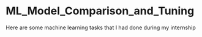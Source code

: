 # ML_Model_Comparison_and_Tuning
Here are some machine learning tasks that I had done during my internship 
